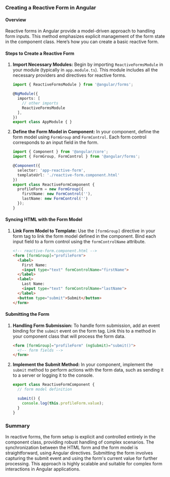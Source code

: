### Creating a Reactive Form in Angular

#### Overview
Reactive forms in Angular provide a model-driven approach to handling form inputs. This method emphasizes explicit management of the form state in the component class. Here’s how you can create a basic reactive form.

#### Steps to Create a Reactive Form

1. **Import Necessary Modules:**
   Begin by importing `ReactiveFormsModule` in your module (typically in `app.module.ts`). This module includes all the necessary providers and directives for reactive forms.

   ```typescript
   import { ReactiveFormsModule } from '@angular/forms';

   @NgModule({
     imports: [
       // other imports
       ReactiveFormsModule
     ],
   })
   export class AppModule { }
   ```

2. **Define the Form Model in Component:**
   In your component, define the form model using `FormGroup` and `FormControl`. Each form control corresponds to an input field in the form.

   ```typescript
   import { Component } from '@angular/core';
   import { FormGroup, FormControl } from '@angular/forms';

   @Component({
     selector: 'app-reactive-form',
     templateUrl: './reactive-form.component.html'
   })
   export class ReactiveFormComponent {
     profileForm = new FormGroup({
       firstName: new FormControl(''),
       lastName: new FormControl('')
     });
   }
   ```

#### Syncing HTML with the Form Model

1. **Link Form Model to Template:**
   Use the `[formGroup]` directive in your form tag to link the form model defined in the component. Bind each input field to a form control using the `formControlName` attribute.

   ```html
   <!-- reactive-form.component.html -->
   <form [formGroup]="profileForm">
     <label>
       First Name:
       <input type="text" formControlName="firstName">
     </label>
     <label>
       Last Name:
       <input type="text" formControlName="lastName">
     </label>
     <button type="submit">Submit</button>
   </form>
   ```

#### Submitting the Form

1. **Handling Form Submission:**
   To handle form submission, add an event binding for the `submit` event on the form tag. Link this to a method in your component class that will process the form data.

   ```html
   <form [formGroup]="profileForm" (ngSubmit)="submit()">
     <!-- form fields -->
   </form>
   ```

2. **Implement the Submit Method:**
   In your component, implement the `submit` method to perform actions with the form data, such as sending it to a server or logging it to the console.

   ```typescript
   export class ReactiveFormComponent {
     // form model definition

     submit() {
       console.log(this.profileForm.value);
     }
   }
   ```

### Summary

In reactive forms, the form setup is explicit and controlled entirely in the component class, providing robust handling of complex scenarios. The synchronization between the HTML form and the form model is straightforward, using Angular directives. Submitting the form involves capturing the submit event and using the form's current value for further processing. This approach is highly scalable and suitable for complex form interactions in Angular applications.
